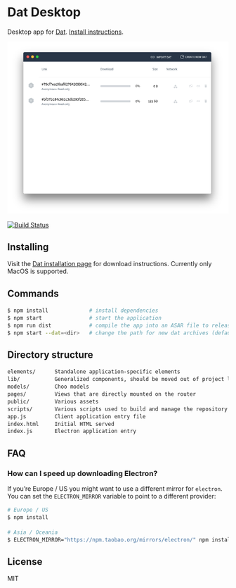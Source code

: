 
# Dat Desktop

Desktop app for [Dat](https://datproject.org/). [Install instructions](https://datproject.org/install).

![screenshot](screenshot.png)

[![Build Status](https://travis-ci.org/datproject/dat-desktop.svg?branch=master)](https://travis-ci.org/datproject/dat-desktop)

## Installing
Visit the [Dat installation page](https://datproject.org/install) for
download instructions. Currently only MacOS is supported.

## Commands

```bash
$ npm install             # install dependencies
$ npm start               # start the application
$ npm run dist            # compile the app into an ASAR file to release
$ npm start --dat=<dir>   # change the path for new dat archives (default ~/Downloads)
```

## Directory structure

```txt
elements/      Standalone application-specific elements
lib/           Generalized components, should be moved out of project later
models/        Choo models
pages/         Views that are directly mounted on the router
public/        Various assets
scripts/       Various scripts used to build and manage the repository
app.js         Client application entry file
index.html     Initial HTML served
index.js       Electron application entry
```

## FAQ

### How can I speed up downloading Electron?
If you’re Europe / US you might want to use a different mirror for `electron`.
You can set the `ELECTRON_MIRROR` variable to point to a different provider:
```sh
# Europe / US
$ npm install

# Asia / Oceania
$ ELECTRON_MIRROR="https://npm.taobao.org/mirrors/electron/" npm install
```

## License
MIT
